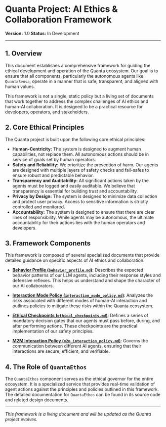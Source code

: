 # Quanta Project: AI Ethics & Collaboration Framework
**Version:** 1.0
**Status:** In Development

---

## 1. Overview

This document establishes a comprehensive framework for guiding the ethical development and operation of the Quanta ecosystem. Our goal is to ensure that all components, particularly the autonomous agents like `QuantaSensa`, operate in a manner that is safe, transparent, and aligned with human values.

This framework is not a single, static policy but a living set of documents that work together to address the complex challenges of AI ethics and human-AI collaboration. It is designed to be a practical resource for developers, operators, and stakeholders.

## 2. Core Ethical Principles

The Quanta project is built upon the following core ethical principles:

*   **Human-Centricity:** The system is designed to augment human capabilities, not replace them. All autonomous actions should be in service of goals set by human operators.
*   **Safety and Reliability:** We prioritize the prevention of harm. Our agents are designed with multiple layers of safety checks and fail-safes to ensure robust and predictable behavior.
*   **Transparency and Auditability:** All significant actions taken by the agents must be logged and easily auditable. We believe that transparency is essential for building trust and accountability.
*   **Privacy by Design:** The system is designed to minimize data collection and protect user privacy. Access to sensitive information is strictly controlled and monitored.
*   **Accountability:** The system is designed to ensure that there are clear lines of responsibility. While agents may be autonomous, the ultimate accountability for their actions lies with the human operators and developers.

## 3. Framework Components

This framework is composed of several specialized documents that provide detailed guidance on specific aspects of AI ethics and collaboration.

*   **[Behavior Profile (`behavior_profile.md`)](behavior_profile.md)**: Describes the expected behavior patterns of our LLM agents, including their response styles and defensive reflexes. This helps us understand and shape the character of our AI collaborators.

*   **[Interaction Mode Policy (`interaction_mode_policy.md`)](interaction_mode_policy.md)**: Analyzes the risks associated with different modes of human-AI interaction and outlines policies to mitigate these risks within the Quanta ecosystem.

*   **[Ethical Checkpoints (`ethical_checkpoints.md`)](ethical_checkpoints.md)**: Defines a series of mandatory decision gates that our agents must pass before, during, and after performing actions. These checkpoints are the practical implementation of our safety principles.

*   **[M2M Interaction Policy (`m2m_interaction_policy.md`)](m2m_interaction_policy.md)**: Governs the communication between different AI agents, ensuring that their interactions are secure, efficient, and verifiable.

## 4. The Role of `QuantaEthos`

The `QuantaEthos` component serves as the ethical governor for the entire ecosystem. It is a specialized service that provides real-time validation of agent actions against the principles and policies outlined in this framework. The detailed documentation for `QuantaEthos` can be found in its source code and related design documents.

---

*This framework is a living document and will be updated as the Quanta project evolves.*
